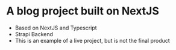 # A blog project built on NextJS

- Based on NextJS and Typescript
- Strapi Backend
- This is an example of a live project, but is not the final product